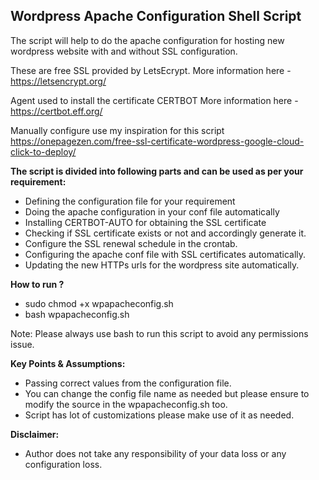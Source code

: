 ## Wordpress Apache Configuration Shell Script

The script will help to do the apache configuration for hosting new wordpress website with and without SSL configuration. 

These are free SSL provided by LetsEcrypt. 
More information here - https://letsencrypt.org/

Agent used to install the certificate CERTBOT
More information here - https://certbot.eff.org/

Manually configure use my inspiration for this script
https://onepagezen.com/free-ssl-certificate-wordpress-google-cloud-click-to-deploy/

**The script is divided into following parts and can be used as per your requirement:**

* Defining the configuration file for your requirement
* Doing the apache configuration in your conf file automatically
* Installing CERTBOT-AUTO for obtaining the SSL certificate
* Checking if SSL certificate exists or not and accordingly generate it.
* Configure the SSL renewal schedule in the crontab.
* Configuring the apache conf file with SSL certificates automatically.
* Updating the new HTTPs urls for the wordpress site automatically.

**How to run ?**

* sudo chmod +x wpapacheconfig.sh
* bash wpapacheconfig.sh

Note: Please always use bash to run this script to avoid any permissions issue.

**Key Points & Assumptions:**

* Passing correct values from the configuration file.
* You can change the config file name as needed but please ensure to modify the source in the wpapacheconfig.sh too.
* Script has lot of customizations please make use of it as needed.

**Disclaimer:**

* Author does not take any responsibility of your data loss or any configuration loss.
